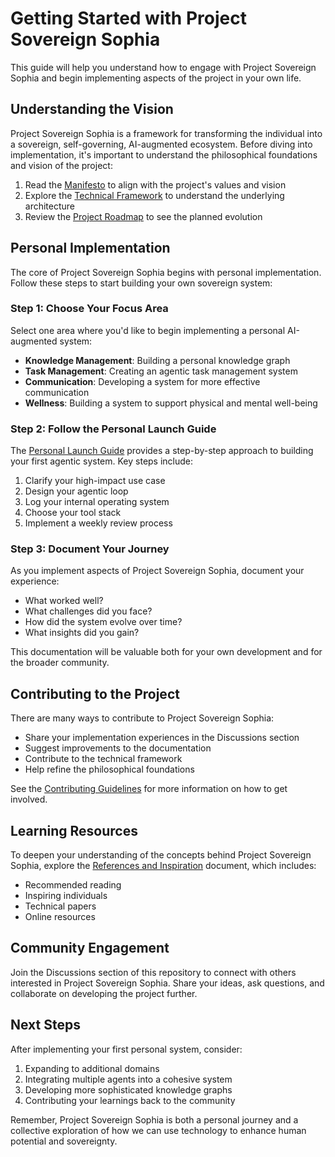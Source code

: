 # Getting Started with Project Sovereign Sophia

This guide will help you understand how to engage with Project Sovereign Sophia and begin implementing aspects of the project in your own life.

## Understanding the Vision

Project Sovereign Sophia is a framework for transforming the individual into a sovereign, self-governing, AI-augmented ecosystem. Before diving into implementation, it's important to understand the philosophical foundations and vision of the project:

1. Read the [Manifesto](../docs/manifesto.md) to align with the project's values and vision
2. Explore the [Technical Framework](../docs/technical_framework.md) to understand the underlying architecture
3. Review the [Project Roadmap](../roadmap/project_phases.md) to see the planned evolution

## Personal Implementation

The core of Project Sovereign Sophia begins with personal implementation. Follow these steps to start building your own sovereign system:

### Step 1: Choose Your Focus Area

Select one area where you'd like to begin implementing a personal AI-augmented system:

- **Knowledge Management**: Building a personal knowledge graph
- **Task Management**: Creating an agentic task management system
- **Communication**: Developing a system for more effective communication
- **Wellness**: Building a system to support physical and mental well-being

### Step 2: Follow the Personal Launch Guide

The [Personal Launch Guide](../docs/personal_launch_guide.md) provides a step-by-step approach to building your first agentic system. Key steps include:

1. Clarify your high-impact use case
2. Design your agentic loop
3. Log your internal operating system
4. Choose your tool stack
5. Implement a weekly review process

### Step 3: Document Your Journey

As you implement aspects of Project Sovereign Sophia, document your experience:

- What worked well?
- What challenges did you face?
- How did the system evolve over time?
- What insights did you gain?

This documentation will be valuable both for your own development and for the broader community.

## Contributing to the Project

There are many ways to contribute to Project Sovereign Sophia:

- Share your implementation experiences in the Discussions section
- Suggest improvements to the documentation
- Contribute to the technical framework
- Help refine the philosophical foundations

See the [Contributing Guidelines](../CONTRIBUTING.md) for more information on how to get involved.

## Learning Resources

To deepen your understanding of the concepts behind Project Sovereign Sophia, explore the [References and Inspiration](../resources/references.md) document, which includes:

- Recommended reading
- Inspiring individuals
- Technical papers
- Online resources

## Community Engagement

Join the Discussions section of this repository to connect with others interested in Project Sovereign Sophia. Share your ideas, ask questions, and collaborate on developing the project further.

## Next Steps

After implementing your first personal system, consider:

1. Expanding to additional domains
2. Integrating multiple agents into a cohesive system
3. Developing more sophisticated knowledge graphs
4. Contributing your learnings back to the community

Remember, Project Sovereign Sophia is both a personal journey and a collective exploration of how we can use technology to enhance human potential and sovereignty.
